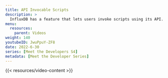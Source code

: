 ```yaml
---
title: API Invocable Scripts
description: >
  InfluxDB has a feature that lets users invoke scripts using its API. Here, Jay Clifford explains how to use this feature with custom endpoints to improve the functionality, efficiency, and security of your applications.
menu:
  resources:
    parent: Videos
weight: 140
youtubeID: JwuPpuY-ZF8
date: 2022-6-30
series: [Meet the Developers S4]
metadata: [Meet the Developer Series]
---
```


{{< resources/video-content >}}
